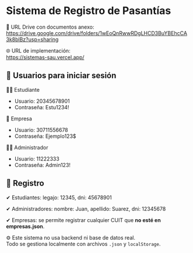 # Sistema de Registro de Pasantías

📎 URL Drive con documentos anexo:  
https://drive.google.com/drive/folders/1wEoQnRwwRDgLHCD3BuYBEhcCA3k8blBz?usp=sharing

🌐 URL de implementación:  
https://sistemas-sau.vercel.app/

## 🔐 Usuarios para iniciar sesión

👨‍🎓 Estudiante  
- Usuario: 20345678901  
- Contraseña: Estu1234!

🏢 Empresa  
- Usuario: 30711556678  
- Contraseña: Ejemplo123$

👩‍💼 Administrador  
- Usuario: 11222333  
- Contraseña: Admin123!

## 📝 Registro

✔ Estudiantes: legajo: 12345, dni: 45678901 

✔ Administradores: nombre: Juan, apellido: Suarez, dni: 12345678

✔ Empresas: se permite registrar cualquier CUIT que **no esté en empresas.json**.

⚙️ Este sistema no usa backend ni base de datos real.  
Todo se gestiona localmente con archivos `.json` y `localStorage`.





